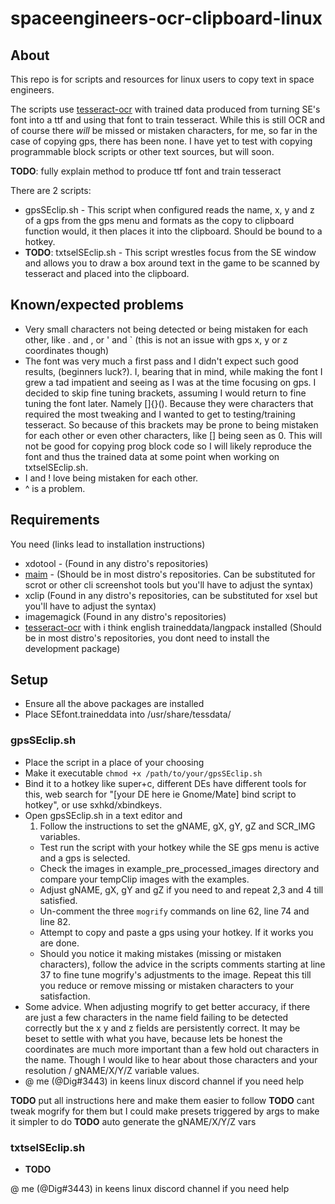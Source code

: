 # spaceengineers-ocr-clipboard-linux
## About
This repo is for scripts and resources for linux users to copy text in space engineers.

The scripts use [tesseract-ocr](https://github.com/tesseract-ocr/tesseract) with trained data produced from turning SE's font into a ttf and using that font to train tesseract. While this is still OCR and of course there *will* be missed or mistaken characters, for me, so far in the case of copying gps, there has been none. I have yet to test with copying programmable block scripts or other text sources, but will soon.

**TODO**: fully explain method to produce ttf font and train tesseract


There are 2 scripts:

* gpsSEclip.sh - This script when configured reads the name, x, y and z of a gps from the gps menu and formats as the copy to clipboard function would, it then places it into the clipboard. Should be bound to a hotkey.
* **TODO**: txtselSEclip.sh - This script wrestles focus from the SE window and allows you to draw a box around text in the game to be scanned by tesseract and placed into the clipboard.

## Known/expected problems
* Very small characters not being detected or being mistaken for each other, like . and , or ' and ` (this is not an issue with gps x, y or z coordinates though)
* The font was very much a first pass and I didn't expect such good results, (beginners luck?). I, bearing that in mind, while making the font I grew a tad impatient and seeing as I was at the time focusing on gps. I decided to skip fine tuning brackets, assuming I would return to fine tuning the font later. Namely []{}(). Because they were characters that required the most tweaking and I wanted to get to testing/training tesseract. So because of this brackets may be prone to being mistaken for each other or even other characters, like [] being seen as 0. This will not be good for copying prog block code so I will likely reproduce the font and thus the trained data at some point when working on txtselSEclip.sh.
* I and ! love being mistaken for each other.
* ^ is a problem.

## Requirements
You need (links lead to installation instructions)

* xdotool - (Found in any distro's repositories)
* [maim](https://github.com/naelstrof/maim#installation) - (Should be in most distro's repositories. Can be substituted for scrot or other cli screenshot tools but you'll have to adjust the syntax)
* xclip (Found in any distro's repositories, can be substituted for xsel but you'll have to adjust the syntax)
* imagemagick (Found in any distro's repositories)
* [tesseract-ocr](https://tesseract-ocr.github.io/tessdoc/Home.html) with i think english traineddata/langpack installed (Should be in most distro's repositories, you dont need to install the development package)

## Setup
* Ensure all the above packages are installed
* Place SEfont.traineddata into /usr/share/tessdata/

### gpsSEclip.sh
* Place the script in a place of your choosing
* Make it executable `chmod +x /path/to/your/gpsSEclip.sh`
* Bind it to a hotkey like super+c, different DEs have different tools for this, web search for "[your DE here ie Gnome/Mate] bind script to hotkey", or use sxhkd/xbindkeys.
* Open gpsSEclip.sh in a text editor and 
  1. Follow the instructions to set the gNAME, gX, gY, gZ and SCR_IMG variables.
  * Test run the script with your hotkey while the SE gps menu is active and a gps is selected.
  * Check the images in example_pre_processed_images directory and compare your tempClip images with the examples.
  * Adjust gNAME, gX, gY and gZ if you need to and repeat 2,3 and 4 till satisfied.
  * Un-comment the three `mogrify` commands on line 62, line 74 and line 82.
  * Attempt to copy and paste a gps using your hotkey. If it works you are done.
  * Should you notice it making mistakes (missing or mistaken characters), follow the advice in the scripts comments starting at line 37 to fine tune mogrify's adjustments to the image. Repeat this till you reduce or remove missing or mistaken characters to your satisfaction.
* Some advice. When adjusting mogrify to get better accuracy, if there are just a few characters in the name field failing to be detected correctly but the x y and z fields are persistently correct. It may be beset to settle with what you have, because lets be honest the coordinates are much more important than a few hold out characters in the name. Though I would like to hear about those characters and your resolution / gNAME/X/Y/Z variable values.
* @ me (@Dig#3443) in keens linux discord channel if you need help

**TODO** put all instructions here and make them easier to follow
**TODO** cant tweak mogrify for them but I could make presets triggered by args to make it simpler to do
**TODO** auto generate the gNAME/X/Y/Z vars

### txtselSEclip.sh
* **TODO**

@ me (@Dig#3443) in keens linux discord channel if you need help

